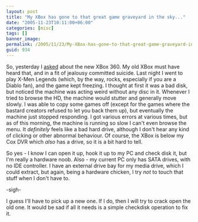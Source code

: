 ```yaml
---
layout: post
title: "My XBox has gone to that great game graveyard in the sky..."
date: "2005-11-23T10:11:00+06:00"
categories: [misc]
tags: []
banner_image: 
permalink: /2005/11/23/My-XBox-has-gone-to-that-great-game-graveyard-in-the-sky
guid: 934
---
```


So, yesterday I <a href="http://ray.camdenfamily.com/index.cfm/2005/11/22/XBox-360--Did-you-buy-one">asked</a> about the new XBox 360. My old XBox must have heard that, and in a fit of jealousy committed suicide. Last night I went to play X-Men Legends (which, by the way, rocks, especially if you are a Diablo fan), and the game kept freezing. I thought at first it was a bad disk, but noticed the machine was acting weird without any disc in it. Whenever I tried to browse the HD, the machine would stutter and generally move slowly. I was able to copy some games off (except for the games where the bastard creators refused to let you back them up), but eventually the machine just stopped responding. I got various errors at various times, but as of this morning, the machine is running so slow I can't even browse the menu. It <i>definitely</i> feels like a bad hard drive, although I don't hear any kind of clicking or other abnormal behaviour. Of course, the XBox is below my Cox DVR which <i>also</i> has a drive, so it is a bit hard to tell. 

So yes - I know I can open it up, hook it up to my PC and check disk it, but I'm really a hardware noob. Also - my current PC only has SATA drives, with no IDE controller. I have an external drive bay for my media drive, which I could extract, but again, being a hardware chicken, I try <i>not</i> to touch that stuff when I don't have to.

-sigh-

I guess I'll have to pick up a new one. If I do, then I will try to crack open the old one. It would be sad if all it needs is a simple checkdisk operation to fix it.